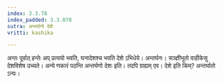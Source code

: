 ```yaml
---
index: 3.3.78
index_padded: 3.3.078
sutra: अन्तर्घनो देशे
vritti: kashika

---
```

अन्तः पूर्वात् हन्तेः अप् प्रत्ययो भवति, घनादेशश्च भवति देशे ऽभिधेये। अन्तर्घनः। सञ्ज्ञीभूतो वाहीकेसु देशविशेष उच्यते। अन्ये णकारं पठन्ति अन्तर्घणो देशः इति। तदपि ग्राह्यम् एव। देशे इति किम्? अन्तर्घातो ऽन्यः।